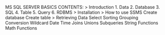 MS SQL SERVER BASICS
CONTENTS:
	> Introduction
		1. Data
		2. Database
		3. SQL
		4. Table
		5. Query
		6. RDBMS
    > Installation
	> How to use SSMS
		Create database
		Create table
	> Retrieving Data
		Select
		Sorting
		Grouping
		Conversion 
		Wildcard
		Date Time
		Joins
		Unions
		Subqueries
		String Functions
		Math Functions
